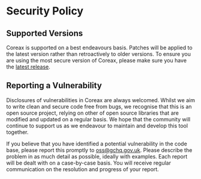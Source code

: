 # Security Policy

## Supported Versions

Coreax is supported on a best endeavours basis. Patches will be applied to the
latest version rather than retroactively to older versions. To ensure you are using
the most secure version of Coreax, please make sure you have the
[latest release](https://github.com/gchq/coreax/releases/latest).

## Reporting a Vulnerability

Disclosures of vulnerabilities in Coreax are always welcomed. Whilst we aim to write
clean and secure code free from bugs, we recognise that this is an open source project,
relying on other of open source libraries that are modified and updated on a regular
basis. We hope that the community will continue to support us as we endeavour to
maintain and develop this tool together.

If you believe that you have identified a potential vulnerability in the code base,
please report this promptly to [oss@gchq.gov.uk](mailto:oss@gchq.gov.uk). Please
describe the problem in as much detail as possible, ideally with examples. Each report
will be dealt with on a case-by-case basis. You will receive regular communication on
the resolution and progress of your report.
